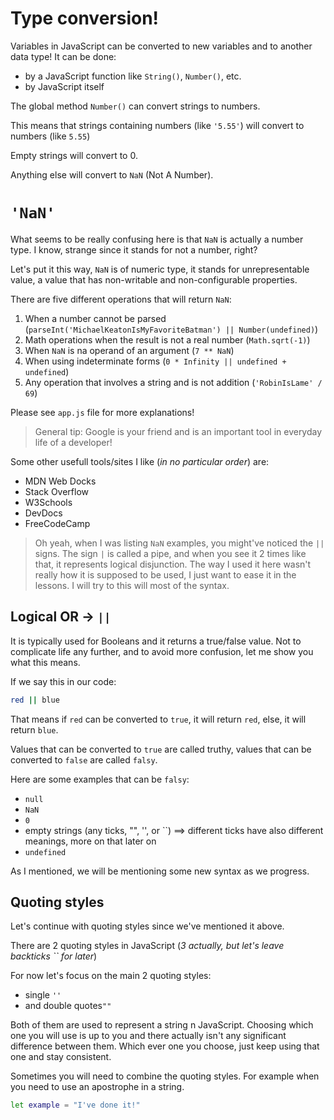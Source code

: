 # Type conversion!

Variables in JavaScript can be converted to new variables and to another data type!
It can be done:

- by a JavaScript function like `String()`, `Number()`, etc.
- by JavaScript itself

The global method `Number()` can convert strings to numbers.

This means that strings containing numbers (like `'5.55'`) will convert to numbers (like `5.55`)

Empty strings will convert to 0.

Anything else will convert to `NaN` (Not A Number).

# `'NaN'`

What seems to be really confusing here is that `NaN` is actually a number type. I know, strange since it stands for not a number, right?

Let's put it this way, `NaN` is of numeric type, it stands for unrepresentable value, a value that has non-writable and non-configurable properties.

There are five different operations that will return `NaN`:

1. When a number cannot be parsed (`parseInt('MichaelKeatonIsMyFavoriteBatman') || Number(undefined)`)
2. Math operations when the result is not a real number (`Math.sqrt(-1)`)
3. When `NaN` is na operand of an argument (`7 ** NaN`)
4. When using indeterminate forms (`0 * Infinity || undefined + undefined`)
5. Any operation that involves a string and is not addition (`'RobinIsLame' / 69`)

Please see `app.js` file for more explanations!

> General tip: Google is your friend and is an important tool in everyday life of a developer!

Some other usefull tools/sites I like (_in no particular order_) are:

- MDN Web Docks
- Stack Overflow
- W3Schools
- DevDocs
- FreeCodeCamp

> Oh yeah, when I was listing `NaN` examples, you might've noticed the `||` signs.
> The sign `|` is called a pipe, and when you see it 2 times like that, it represents logical disjunction. The way I used it here wasn't really how it is supposed to be used, I just want to ease it in the lessons. I will try to this will most of the syntax.

## Logical OR -> `||`

It is typically used for Booleans and it returns a true/false value.
Not to complicate life any further, and to avoid more confusion, let me show you what this means.

If we say this in our code:

```sh
red || blue
```

That means if `red` can be converted to `true`, it will return `red`, else, it will return `blue`.

Values that can be converted to `true` are called truthy, values that can be converted to `false` are called `falsy`.

Here are some examples that can be `falsy`:

- `null`
- `NaN`
- `0`
- empty strings (any ticks, "", '', or ``) ==> different ticks have also different meanings, more on that later on
- `undefined`

As I mentioned, we will be mentioning some new syntax as we progress.

## Quoting styles

Let's continue with quoting styles since we've mentioned it above.

There are 2 quoting styles in JavaScript
(_3 actually, but let's leave backticks `` for later_)

For now let's focus on the main 2 quoting styles:

- single `''`
- and double quotes`""`

Both of them are used to represent a string n JavaScript. Choosing which one you will use is up to you and there actually isn't any significant difference between them. Which ever one you choose, just keep using that one and stay consistent.

Sometimes you will need to combine the quoting styles. For example when you need to use an apostrophe in a string.

```sh
let example = "I've done it!"
```
